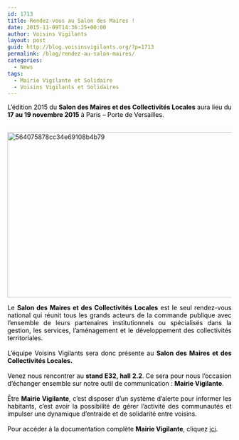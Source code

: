 ```yaml
---
id: 1713
title: Rendez-vous au Salon des Maires !
date: 2015-11-09T14:36:25+00:00
author: Voisins Vigilants
layout: post
guid: http://blog.voisinsvigilants.org/?p=1713
permalink: /blog/rendez-au-salon-maires/
categories:
  - News
tags:
  - Mairie Vigilante et Solidaire
  - Voisins Vigilants et Solidaires
---
```

<div style="color: #555555; text-align: justify;">
  <span style="color: #000000;">L’édition 2015 du <strong>Salon des Maires et des Collectivités Locales</strong> aura lieu du <strong>17 au 19 novembre 2015</strong> à Paris – Porte de Versailles. </span>
</div>

<div style="color: #555555; text-align: justify;">
  <span style="color: #ffffff;">Voisins</span>
</div>

<div style="color: #555555;">
  <p>
    <a href="http://blog.voisinsvigilants.org/wp-content/uploads/2015/11/564075878cc34e69108b4b79.jpg"><img class="aligncenter size-full wp-image-1714" src="http://blog.voisinsvigilants.org/wp-content/uploads/2015/11/564075878cc34e69108b4b79.jpg" alt="564075878cc34e69108b4b79" width="800" height="371" /></a>
  </p>
</div>

<div style="color: #555555; text-align: justify;">
  <span style="color: #000000;">Le <strong>Salon des Maires et des Collectivités Locales</strong> est le seul rendez-vous national qui réunit tous les grands acteurs de la commande publique avec l’ensemble de leurs partenaires institutionnels ou spécialisés dans la gestion, les services, l’aménagement et le développement des collectivités territoriales.</span>
</div>

<div style="color: #555555;">
  <span style="color: #ffffff;">Voisins Vigilants</span>
</div>

<div style="color: #555555; text-align: justify;">
  <span style="color: #000000;">L&rsquo;équipe Voisins Vigilants sera donc présente au <strong>Salon des Maires et des Collectivités Locales.</strong></span>
</div>

<div style="color: #555555; text-align: justify;">
  <span style="color: #000000;"> </span>
</div>

<div style="color: #555555; text-align: justify;">
  <span style="color: #000000;">Venez nous rencontrer au <strong>stand E32, hall 2.2</strong>.<strong> </strong>Ce sera pour nous l&rsquo;occasion d&rsquo;échanger ensemble sur notre outil de communication : <strong>Mairie Vigilante</strong>. </span>
</div>

<div style="color: #555555; text-align: justify;">
  <span style="color: #ffffff;">Voisins Vigilants</span>
</div>

<div style="color: #555555; text-align: justify;">
  <span style="color: #000000;">Être <strong>Mairie Vigilante</strong>, c&rsquo;est disposer d&rsquo;un système d&rsquo;alerte pour informer les habitants, c&rsquo;est avoir la possibilité de gérer l&rsquo;activité des communautés et impulser une dynamique d&rsquo;entraide et de solidarité entre voisins.</span>
</div>

<div style="color: #555555; text-align: justify;">
  <span style="color: #ffffff;">Voisins Vigilants</span>
</div>

<div style="color: #555555; text-align: justify;">
  <span style="color: #000000;">Pour accéder à la documentation complète <strong>Mairie Vigilante</strong>, cliquez <a href="http://www.voisinsvigilants.org/contacts/addmairie">ici</a>.</span>
</div>
